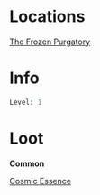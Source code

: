 <!-- TITLE: a tortured asrai -->

# Locations
[The Frozen Purgatory](purgatory)

# Info

```perl
Level: 1
```


# Loot

**Common**

[Cosmic Essence](cosmic-essence)